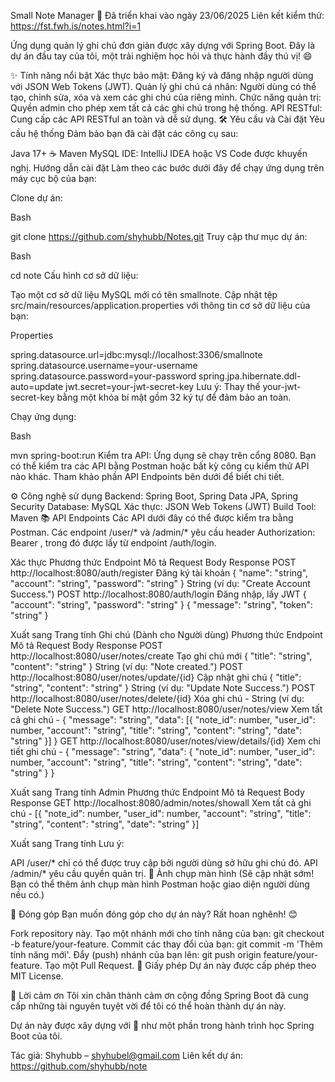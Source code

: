 Small Note Manager
🚀 Đã triển khai vào ngày 23/06/2025
Liên kết kiểm thử: https://fst.fwh.is/notes.html?i=1

Ứng dụng quản lý ghi chú đơn giản được xây dựng với Spring Boot. Đây là dự án đầu tay của tôi, một trải nghiệm học hỏi và thực hành đầy thú vị! 😄

✨ Tính năng nổi bật
Xác thực bảo mật: Đăng ký và đăng nhập người dùng với JSON Web Tokens (JWT).
Quản lý ghi chú cá nhân: Người dùng có thể tạo, chỉnh sửa, xóa và xem các ghi chú của riêng mình.
Chức năng quản trị: Quyền admin cho phép xem tất cả các ghi chú trong hệ thống.
API RESTful: Cung cấp các API RESTful an toàn và dễ sử dụng.
🛠️ Yêu cầu và Cài đặt
Yêu cầu hệ thống
Đảm bảo bạn đã cài đặt các công cụ sau:

Java 17+ ☕
Maven
MySQL
IDE: IntelliJ IDEA hoặc VS Code được khuyến nghị.
Hướng dẫn cài đặt
Làm theo các bước dưới đây để chạy ứng dụng trên máy cục bộ của bạn:

Clone dự án:

Bash

git clone https://github.com/shyhubb/Notes.git
Truy cập thư mục dự án:

Bash

cd note
Cấu hình cơ sở dữ liệu:

Tạo một cơ sở dữ liệu MySQL mới có tên smallnote.
Cập nhật tệp src/main/resources/application.properties với thông tin cơ sở dữ liệu của bạn:
<!-- end list -->

Properties

spring.datasource.url=jdbc:mysql://localhost:3306/smallnote
spring.datasource.username=your-username
spring.datasource.password=your-password
spring.jpa.hibernate.ddl-auto=update
jwt.secret=your-jwt-secret-key
Lưu ý: Thay thế your-jwt-secret-key bằng một khóa bí mật gồm 32 ký tự để đảm bảo an toàn.

Chạy ứng dụng:

Bash

mvn spring-boot:run
Kiểm tra API:
Ứng dụng sẽ chạy trên cổng 8080. Bạn có thể kiểm tra các API bằng Postman hoặc bất kỳ công cụ kiểm thử API nào khác. Tham khảo phần API Endpoints bên dưới để biết chi tiết.

⚙️ Công nghệ sử dụng
Backend: Spring Boot, Spring Data JPA, Spring Security
Database: MySQL
Xác thực: JSON Web Tokens (JWT)
Build Tool: Maven
📚 API Endpoints
Các API dưới đây có thể được kiểm tra bằng Postman. Các endpoint /user/* và /admin/* yêu cầu header Authorization: Bearer <token>, trong đó <token> được lấy từ endpoint /auth/login.

Xác thực
Phương thức	Endpoint	Mô tả	Request Body	Response
POST	http://localhost:8080/auth/register	Đăng ký tài khoản	{ "name": "string", "account": "string", "password": "string" }	String (ví dụ: "Create Account Success.")
POST	http://localhost:8080/auth/login	Đăng nhập, lấy JWT	{ "account": "string", "password": "string" }	{ "message": "string", "token": "string" }

Xuất sang Trang tính
Ghi chú (Dành cho Người dùng)
Phương thức	Endpoint	Mô tả	Request Body	Response
POST	http://localhost:8080/user/notes/create	Tạo ghi chú mới	{ "title": "string", "content": "string" }	String (ví dụ: "Note created.")
POST	http://localhost:8080/user/notes/update/{id}	Cập nhật ghi chú	{ "title": "string", "content": "string" }	String (ví dụ: "Update Note Success.")
POST	http://localhost:8080/user/notes/delete/{id}	Xóa ghi chú	-	String (ví dụ: "Delete Note Success.")
GET	http://localhost:8080/user/notes/view	Xem tất cả ghi chú	-	{ "message": "string", "data": [{ "note_id": number, "user_id": number, "account": "string", "title": "string", "content": "string", "date": "string" }] }
GET	http://localhost:8080/user/notes/view/details/{id}	Xem chi tiết ghi chú	-	{ "message": "string", "data": { "note_id": number, "user_id": number, "account": "string", "title": "string", "content": "string", "date": "string" } }

Xuất sang Trang tính
Admin
Phương thức	Endpoint	Mô tả	Request Body	Response
GET	http://localhost:8080/admin/notes/showall	Xem tất cả ghi chú	-	[{ "note_id": number, "user_id": number, "account": "string", "title": "string", "content": "string", "date": "string" }]

Xuất sang Trang tính
Lưu ý:

API /user/* chỉ có thể được truy cập bởi người dùng sở hữu ghi chú đó.
API /admin/* yêu cầu quyền quản trị.
📸 Ảnh chụp màn hình
(Sẽ cập nhật sớm! Bạn có thể thêm ảnh chụp màn hình Postman hoặc giao diện người dùng nếu có.)

🤝 Đóng góp
Bạn muốn đóng góp cho dự án này? Rất hoan nghênh! 😊

Fork repository này.
Tạo một nhánh mới cho tính năng của bạn: git checkout -b feature/your-feature.
Commit các thay đổi của bạn: git commit -m 'Thêm tính năng mới'.
Đẩy (push) nhánh của bạn lên: git push origin feature/your-feature.
Tạo một Pull Request.
📜 Giấy phép
Dự án này được cấp phép theo MIT License.

🙌 Lời cảm ơn
Tôi xin chân thành cảm ơn cộng đồng Spring Boot đã cung cấp những tài nguyên tuyệt vời để tôi có thể hoàn thành dự án này.

Dự án này được xây dựng với 💖 như một phần trong hành trình học Spring Boot của tôi.

Tác giả: Shyhubb – shyhubel@gmail.com
Liên kết dự án: https://github.com/shyhubb/note
